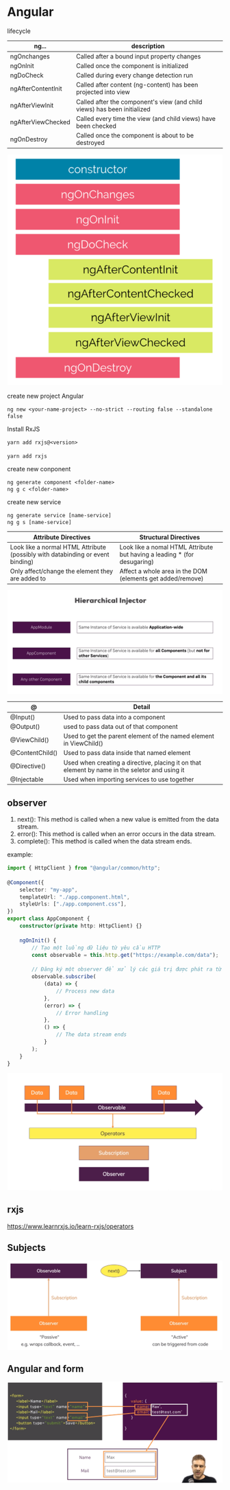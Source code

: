# Angular

lifecycle

| ng...              | description                                                              |
| ------------------ | ------------------------------------------------------------------------ |
| ngOnchanges        | Called after a bound input property changes                              |
| ngOnlnit           | Called once the component is initialized                                 |
| ngDoCheck          | Called during every change detection run                                 |
| ngAfterContentlnit | Called after content (ng-content) has been projected into view           |
| ngAfterViewlnit    | Called after the component's view (and child views) has been initialized |
| ngAfterViewChecked | Called every time the view (and child views) have been checked           |
| ngOnDestroy        | Called once the component is about to be destroyed                       |

![Alt text](image.png)

create new project Angular

```terminal
ng new <your-name-project> --no-strict --routing false --standalone false
```

Install RxJS

```terminal
yarn add rxjs@<version>

yarn add rxjs
```

create new conponent

```terminal
ng generate component <folder-name>
ng g c <folder-name>
```

create new service

```terminal
ng generate service [name-service]
ng g s [name-service]
```

| Attribute Directives                                                           | Structural Directives                                                     |
| ------------------------------------------------------------------------------ | ------------------------------------------------------------------------- |
| Look like a normal HTML Attribute (possibly with databinding or event binding) | Look like a nomal HTML Attribute but having a leading \* (for desugaring) |
| Only affect/change the element they are added to                               | Affect a whole area in the DOM (elements get added/remove)                |

![Alt text](image-1.png)

| @               | Detail                                                                                         |
| --------------- | ---------------------------------------------------------------------------------------------- |
| @Input()        | Used to pass data into a component                                                             |
| @Output()       | used to pass data out of that component                                                        |
| @ViewChild()    | Used to get the parent element of the named element in ViewChild()                             |
| @ContentChild() | Used to pass data inside that named element                                                    |
| @Directive()    | Used when creating a directive, placing it on that element by name in the seletor and using it |
| @Injectable     | Used when importing services to use together                                                   |

## observer

1. next(): This method is called when a new value is emitted from the data stream.
2. error(): This method is called when an error occurs in the data stream.
3. complete(): This method is called when the data stream ends.

example:

```typescript
import { HttpClient } from "@angular/common/http";

@Component({
    selector: "my-app",
    templateUrl: "./app.component.html",
    styleUrls: ["./app.component.css"],
})
export class AppComponent {
    constructor(private http: HttpClient) {}

    ngOnInit() {
        // Tạo một luồng dữ liệu từ yêu cầu HTTP
        const observable = this.http.get("https://example.com/data");

        // Đăng ký một observer để xử lý các giá trị được phát ra từ luồng dữ liệu
        observable.subscribe(
            (data) => {
                // Process new data
            },
            (error) => {
                // Error handling
            },
            () => {
                // The data stream ends
            }
        );
    }
}
```

![Alt text](image-2.png)

## rxjs

https://www.learnrxjs.io/learn-rxjs/operators

## Subjects

![Alt text](image-3.png)

## Angular and form

![Alt text](image-4.png)
